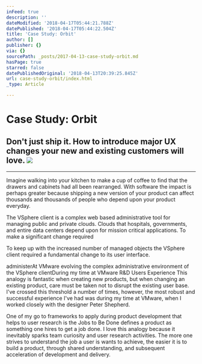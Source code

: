 ```yaml
---
inFeed: true
description: ''
dateModified: '2018-04-17T05:44:21.788Z'
datePublished: '2018-04-17T05:44:22.504Z'
title: 'Case Study: Orbit'
author: []
publisher: {}
via: {}
sourcePath: _posts/2017-04-13-case-study-orbit.md
hasPage: true
starred: false
datePublishedOriginal: '2018-04-13T20:39:25.845Z'
url: case-study-orbit/index.html
_type: Article

---
```

# Case Study: Orbit

## Don't just ship it. How to introduce major UX changes your new and existing customers will love. ![](https://the-grid-user-content.s3-us-west-2.amazonaws.com/f95e390b-d8ca-4432-92ea-ea2fda0ea6f3.gif)

---

Imagine walking into your kitchen to make a cup of coffee to find that the drawers and cabinets had all been rearranged. With software the impact is perhaps greater because shipping a new version of your product can affect thousands and thousands of people who depend upon your product everyday.

The VSphere client is a complex web based administrative tool for managing public and private clouds. Clouds that hospitals, governments, and entire data centers depend upon for mission critical applications. To make a significant change required 

To keep up with the increased number of managed objects the VSphere client required a fundamental change to its user interface. 

administerAt VMware evolving the complex administrative environment of the VSphere clientDuring my time at VMware R&D Users Experience This analogy is fantastic when creating new products, but when changing an existing product, care must be taken not to disrupt the existing user base. I've crossed this threshold a number of times, however, the most robust and successful experience I've had was during my time at VMware, when I worked closely with the designer Peter Shepherd.

One of my go to frameworks to apply during product development that helps to user research is the Jobs to Be Done defines a product as something one hires to get a job done. I love this analogy because it inevitably sparks team curiosity and user research activities. The more one strives to understand the job a user is wants to achieve, the easier it is to build a product, through shared understanding, and subsequent acceleration of development and delivery.